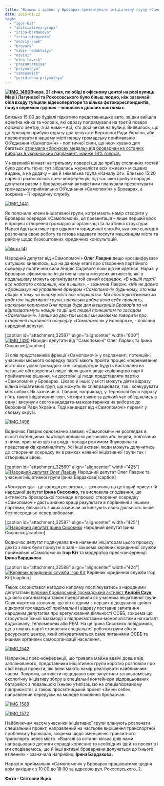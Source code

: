 ```yaml
---
title: "Візьми і зроби: у Броварах презентували ініціативну групу «Самопомочі» - ФОТО"
date: 2015-01-22
tags: 
  - "igor-kit"
  - "initsiativna-grupa"
  - "irina-bardakova"
  - "irina-sisoyenko"
  - "andriy-sauk"
  - "brovary"
  - "vibir-redaktsiyi"
  - "novini"
  - "oleg-lavrik"
  - "prezentatsiya"
  - "priymalnya"
  - "samopomich"
  - "yuridichna-priymalnya"
---
```


**[![IMG_1490](https://mpz.brovary.org/wp-content/uploads/2015/01/IMG_1490.jpg)](https://mpz.brovary.org/wp-content/uploads/2015/01/IMG_1490.jpg)Вчора, 21 січня, по обіді в офісному центрі на розі вулиць Марії Лагунової та Рокосовського було більш людно, ніж зазвичай: біля входу тупцяли відеооператори та кілька фотокореспондентів, поруч окремою групою – чоловіки в ділових костюмах.**

Близько 15:00 до будівлі підкотило представницьке авто, звідки вийшла ефектна жінка та чоловік, які одразу попрямували на третій поверх офісного центру, а за ними – всі, хто досі чекав на вулиці. Виявилось, що до Броварів прибуло одразу два депутати Верховної Ради України, аби презентувати в нашому місті першу громадську приймальню Об’єднання «Самопоміч» - політичної сили, що неочікувано для багатьох [отримала «бронзову медаль» від броварчан на останніх виборах в український парламент: майже 18% голосів.](https://mpz.brovary.org/elektoralna-geografiya-97-okrugu-za-kogo-golosuvali-brovari-berezan-sela-ta-selishha/)

У невеликій кімнаті на третьому поверсі ще до приїзду столичних гостей було досить тісно: тут зібрались журналісти всіх «живих» місцевих видань, а на додачу – ще й знімальна група «Каналу 24». Близько 15:20 нарешті розпочалась прес-конференція, під час якої прибулі народні депутати разом з броварськими активістами планували презентувати громадську приймальню Об’єднання «Самопоміч» у Броварах, а зокрема – її юридичну службу.

[![IMG_1441](https://mpz.brovary.org/wp-content/uploads/2015/01/IMG_1441.jpg)](https://mpz.brovary.org/wp-content/uploads/2015/01/IMG_1441.jpg)

Як пояснили члени ініціативної групи, котрі мають намір створити у Броварах осередок «Самопомочі», ця презентація – лише перший крок в процесі створення громадської організації та партійної структури. Наразі йдеться лише про відкриття юридичної служби, яка вже сьогодні розпочала свою роботу та готова надавати послуги мешканцям міста та району щодо безкоштовних юридичних консультацій.

[![фото (4)](https://mpz.brovary.org/wp-content/uploads/2015/01/foto-4.jpg)](https://mpz.brovary.org/wp-content/uploads/2015/01/foto-4.jpg)

Народний депутат від «Самопомочі» **Олег Лаврик** дещо «розшифрував» ситуацію: виявилось, що на даному етапі про створення партійного осередку політичної сили Андрія Садового поки що не йдеться. Наразі у Броварах сформована ініціативна група місцевих активістів, які в подальшому можуть організувати той самий осередок. _«В нашій партії все набагато складніше, ніж в інших»_, - зазначив Лаврик. _«Ми не даємо «франшизу» на управління брендом «Самопомочі» будь-кому, хто нам обіцяє в тому чи іншому місті все «порішать». Ми спостерігатимемо за роботою ініціативної групи, наскільки добре вона себе проявить, наскільки корисною їхня праця буде для мешканців Броварів та чи відповідатимуть наміри та дії цих людей принципам та засадам «Самопомочі». І лише за два-три місяці ми зможемо говорити про створення партійного осередку «Самопомочі» у Броварах»,_ - пояснив народний депутат.

\[caption id="attachment\_32567" align="aligncenter" width="600"\][![IMG_1490](https://mpz.brovary.org/wp-content/uploads/2015/01/IMG_1490.jpg)](https://mpz.brovary.org/wp-content/uploads/2015/01/IMG_1490.jpg) Народні депутати від "Самопомочі" Олег Ларвик та Ірина Сисоєнко\[/caption\]

Зі слів представників фракції «Самопомочі» у парламенті, потенційні учасники міського осередку партії мають пройти процес «перемивання кісточок» усією громадою: їхні кандидатури будуть виставлені на загальне обговорення і лише після цього вище керівництво партії прийматиме рішення, чи достойні ці люди представляти партію «Самопоміч» у Броварах. Цікаво й інше: у місті можуть діяти відразу кілька ініціативних груп, що можуть як співпрацювати, так і конкурувати між собою. Як зазначив п. Лаврик, наприклад, у Тернополі було відразу п’ять таких ініціативних груп, чотири з яких за деякий час об’єднались в одну і висунули свого кандидата-мажоритарника на виборах до Верховної Ради України. Тоді кандидат від «Самопомочі» переміг у своєму окрузі.

[![IMG_1498](https://mpz.brovary.org/wp-content/uploads/2015/01/IMG_1498.jpg)](https://mpz.brovary.org/wp-content/uploads/2015/01/IMG_1498.jpg)

Водночас Лаврик однозначно заявив: «Самопоміч» не розглядає в якості потенційних партійців колишніх регіоналів або людей, пов’язаних з ними, призначенців на владні посади режимом Януковича та представників криміналітету. Усі інші активні люди можуть долучитись до створення осередку як в рамках наявної ініціативної групи так і створивши свою.

\[caption id="attachment\_32569" align="aligncenter" width="425"\][![Народний депутат Олег Лаврик](https://mpz.brovary.org/wp-content/uploads/2015/01/IMG_1530.jpg)](https://mpz.brovary.org/wp-content/uploads/2015/01/IMG_1530.jpg) Народний депутат Олег Лаврик та учасник ініціативної групи Ірина Бардакова\[/caption\]

_«Конкуренція – це завжди розвиток»,_ - зазначила на це інший присутній народний депутат **Ірина Сисоєнко,** та висловила сподівання, що активність броварської громади в процесі створення осередку «Самопомочі» дасть значно кращі результати в порівнянні з іншими партіями, більшість з яких зазвичай активізують свою діяльність лише безпосередньо перед виборами.

\[caption id="attachment\_32587" align="aligncenter" width="425"\][![Народний депутат Ірина Сисоєнко](https://mpz.brovary.org/wp-content/uploads/2015/01/IMG_1466.jpg)](https://mpz.brovary.org/wp-content/uploads/2015/01/IMG_1466.jpg) Народний депутат Ірина Сисоєнко\[/caption\]

Водночас депутат подякувала вже наявним ініціаторам цього процесу, дехто з яких були присутні в залі – зокрема керівник юридичної служби приймальні «Самопомочі» **Ігор Кіт** та модератор прес-конференції **Ірина Бардакова.**

\[caption id="attachment\_32588" align="aligncenter" width="424"\][![Керівник юридичної служби Ігор Кіт](https://mpz.brovary.org/wp-content/uploads/2015/01/IMG_1458.jpg)](https://mpz.brovary.org/wp-content/uploads/2015/01/IMG_1458.jpg) Керівник юридичної служби Ігор Кіт\[/caption\]

Також скористався нагодою напряму поспілкуватись з народними депутатами [відомий броварський громадський активіст **Андрій Саук**](https://mpz.brovary.org/andriy-sauk-brovari-kompaktni-tut-mozhna-stvoriti-rayske-misto-yakshho-vlada-perestane-krasti/), що його організатори також представили як учасника ініціативної групи. Саук жартома зазначив, що він є одним з перших відвідувачів щойно відкритої громадської приймальні і відразу поставив запитання народним депутатам про врегулювання діяльності ОСББ, зокрема що стосується їхньої взаємодії з підприємствами-монополістами на кшталт водоканалу, тепломережі або РЕМ. На це Ірина Сисоєнко повідомила, що в планах партії створення спеціальної робочої групи або ж ресурсного центру, який опікуватиметься саме питаннями ОСББ та іншими органами самоорганізації населення.

[![IMG_1542](https://mpz.brovary.org/wp-content/uploads/2015/01/IMG_1542.jpg)](https://mpz.brovary.org/wp-content/uploads/2015/01/IMG_1542.jpg)

Наприкінці прес-конференції, що тривала майже вдвічі довше від запланованого, представники ініціативної групи коротко розповіли про свої перші проекти, які вони мають намір реалізувати найближчим часом. Зокрема, активісти нещодавно вже запустили загальноміську екологічну ініціативу збору в спеціальні контейнери відпрацьованих батарейок з подальшою їхньою утилізацією на спеціалізованому підприємстві, а також просвітницький проект «Зміни себе», направлений передусім на молоде покоління броварчан.

[![IMG_1568](https://mpz.brovary.org/wp-content/uploads/2015/01/IMG_1568.jpg)](https://mpz.brovary.org/wp-content/uploads/2015/01/IMG_1568.jpg)

[![IMG_1572](https://mpz.brovary.org/wp-content/uploads/2015/01/IMG_1572.jpg)](https://mpz.brovary.org/wp-content/uploads/2015/01/IMG_1572.jpg)

Найближчим часом учасники ініціативної групи планують розпочати спеціальний проект, направлений на часткове вирішення транспортної проблеми у Броварах, зокрема щодо зменшення транзитного транспорту через місто. «Взагалі за останні кілька днів нами напрацьовано десятки справді корисних та необхідних ідей та проектів і ми сподіваємось, що й інші активні броварчани долучаться до їхнього втілення» - зазначила наприкінці **Ірина Бардакова.**

Наразі ж приймальня «Самопомочі» у Броварах працюватиме щодня крім вихідних з 10:00 до 18:00 за адресою вул. Рокосовського, 2.

**Фото - Світлани Яцив**
